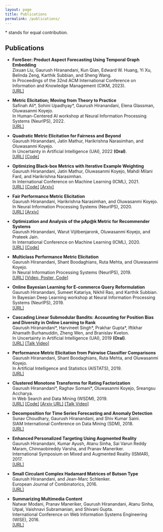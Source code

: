 ```yaml
---
layout: page
title: Publications
permalink: /publications/
---
```


\* stands for equal contribution.

## Publications

* **ForeSeer: Product Aspect Forecasting Using Temporal Graph Embedding**<br />
Zixuan Liu, Gaurush Hiranandani, Kun Qian, Edward W. Huang, Yi Xu, Belinda Zeng, Karthik Subbian, and Sheng Wang.<br />
In Proceedings of the 32nd ACM International Conference on Information and Knowledge Management (CIKM, 2023).<br />
[[URL]](https://dl.acm.org/doi/10.1145/3583780.3614887)

* **Metric Elicitation; Moving from Theory to Practice**<br />
Safinah Ali\*, Sohini Upadhyay\*, Gaurush Hiranandani, Elena Glassman, Oluwasanmi Koyejo.<br />
In Human-Centered AI workshop at Neural Information Processing Systems (NeurIPS), 2022.<br />
[[URL]](https://arxiv.org/abs/2212.03495)

* **Quadratic Metric Elicitation for Fairness and Beyond**<br />
Gaurush Hiranandani, Jatin Mathur, Harikrishna Narasimhan, and Oluwasanmi Koyejo.<br />
In Uncertainty in Artificial Intelligence (UAI), 2022 **(Oral)**.<br />
[[URL]](https://proceedings.mlr.press/v180/hiranandani22a.html) [[Code]](https://github.com/koyejolab/qme)

* **Optimizing Black-box Metrics with Iterative Example Weighting**<br />
Gaurush Hiranandani, Jatin Mathur, Oluwasanmi Koyejo, Mahdi Milani Fard, and Harikrishna Narasimhan.<br />
In International Conference on Machine Learning (ICML), 2021.<br />
[[URL]](http://proceedings.mlr.press/v139/hiranandani21a.html) [[Code]](https://github.com/koyejolab/fweg) [[Arxiv]](https://arxiv.org/abs/2102.09492)

* **Fair Performance Metric Elicitation**<br />
Gaurush Hiranandani, Harikrishna Narasimhan, and Oluwasanmi Koyejo.<br />
In Neural Information Processing Systems (NeurIPS), 2020.<br />
[[URL]](https://papers.nips.cc/paper/2020/hash/7ec2442aa04c157590b2fa1a7d093a33-Abstract.html) [[Arxiv]](https://arxiv.org/abs/2006.12732)

* **Optimization and Analysis of the pAp@k Metric for Recommender Systems**<br />
Gaurush Hiranandani, Warut Vijitbenjaronk, Oluwasanmi Koyejo, and Prateek Jain.<br />
In International Conference on Machine Learning (ICML), 2020.<br />
[[URL]](http://proceedings.mlr.press/v119/hiranandani20a.html) [[Code]](https://github.com/gaurush-hiranandani/pap-k)

* **Multiclass Performance Metric Elicitation**<br />
Gaurush Hiranandani, Shant Boodaghians, Ruta Mehta, and Oluwasanmi Koyejo.<br />
In Neural Information Processing Systems (NeurIPS), 2019.<br />
[[URL]](https://papers.nips.cc/paper/9133-multiclass-performance-metric-elicitation) [[Video, Poster, Code]](https://drive.google.com/drive/folders/1AWZ6xvSUwNGQYeYzI2yf-MYPvgnba8YJ?usp=sharing)

* **Online Bayesian Learning for E-commerce Query Reformulation**<br />
Gaurush Hiranandani, Sumeet Katariya, Nikhil Rao, and Karthik Subbian.<br />
In Bayesian Deep Learning workshop at Neural Information Processing Systems (NeurIPS), 2019.<br />
[[URL]](http://bayesiandeeplearning.org/2019/papers/31.pdf)

* **Cascading Linear Submodular Bandits: Accounting for Position Bias and Diversity in Online Learning to Rank**<br />
Gaurush Hiranandani\*, Harvineet Singh\*, Prakhar Gupta\*, Iftikhar Ahamath Burhanuddin, Zheng Wen, and Branislav Kveton.<br />
In Uncertainty in Artificial Intelligence (UAI), 2019 **(Oral)**.<br />
[[URL]](http://auai.org/uai2019/proceedings/papers/248.pdf) [[Talk Video]](https://www.youtube.com/watch?v=HaVYPvUHtQU)

* **Performance Metric Elicitation from Pairwise Classifier Comparisons**<br />
Gaurush Hiranandani, Shant Boodaghians, Ruta Mehta, and Oluwasanmi Koyejo.<br />
In Artificial Intelligence and Statistics (AISTATS), 2019.<br />
[[URL]](http://proceedings.mlr.press/v89/hiranandani19a.html)

* **Clustered Monotone Transforms for Rating Factorization**<br />
Gaurush Hiranandani\*, Raghav Somani\*, Oluwasanmi Koyejo, Sreangsu Accharya.<br />
In Web Search and Data Mining (WSDM), 2019.<br />
[[URL]](https://dl.acm.org/citation.cfm?id=3291005) [[Code]](https://github.com/RaghavSomani/CMTRF) [[Arxiv URL]](https://arxiv.org/abs/1811.00159) [[Talk Video]](https://www.youtube.com/watch?v=KyHUan_7YnQ)

* **Decomposition for Time Series Forecasting and Anomaly Detection**<br />
Sunav Choudhary, Gaurush Hiranandani, and Shiv Kumar Saini.<br />
SIAM International Conference on Data Mining (SDM), 2018.<br />
[[URL]](https://epubs.siam.org/doi/abs/10.1137/1.9781611975321.59)

* **Enhanced Personalized Targeting Using Augmented Reality**<br />
Gaurush Hiranandani, Kumar Ayush, Atanu Sinha, Sai Varun Reddy Maram, Chinnaobireddy Varsha, and Pranav Maneriker.<br />
International Symposium on Mixed and Augmented Reality (ISMAR), 2017.<br />
[[URL]](https://ieeexplore.ieee.org/document/8088451/)

* **Small Circulant Complex Hadamard Matrices of Butson Type**<br />
Gaurush Hiranandani, and Jean-Marc Schlenker.<br />
European Journal of Combinatorics, 2016.<br />
[[URL]](https://www.sciencedirect.com/science/article/pii/S0195669815001274)

* **Summarizing Multimedia Content**<br />
Natwar Modani, Pranav Maneriker, Gaurush Hiranandani, Atanu Sinha, Utpal, Vaishnavi Subramanian, and Shivani Gupta.<br />
International Conference on Web Information Systems Engineering (WISE), 2016.<br />
[[URL]](https://link.springer.com/chapter/10.1007/978-3-319-48743-4_27)
